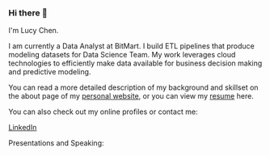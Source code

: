 ### Hi there 👋

<!--
**chenyuan99/chenyuan99** is a ✨ _special_ ✨ repository because its `README.md` (this file) appears on your GitHub profile.

Here are some ideas to get you started:

- 🔭 I’m currently working on ...
- 🌱 I’m currently learning ...
- 👯 I’m looking to collaborate on ...
- 🤔 I’m looking for help with ...
- 💬 Ask me about ...
- 📫 How to reach me: ...
- 😄 Pronouns: ...
- ⚡ Fun fact: ...
-->

I'm Lucy Chen.

I am currently a Data Analyst at BitMart. I build ETL pipelines that produce modeling datasets for Data Science Team. My work leverages cloud technologies to efficiently make data available for business decision making and predictive modeling.

You can read a more detailed description of my background and skillset on the about page of my [personal website](https://lucy0906.github.io/), or you can view my [resume](https://github.com/Lucy0906/resume/blob/main/Lucy%20Chen_Resume%20July%20.pdf) here.

You can also check out my online profiles or contact me:

[LinkedIn](https://www.linkedin.com/in/lucychenbrooklyn/)

Presentations and Speaking:
